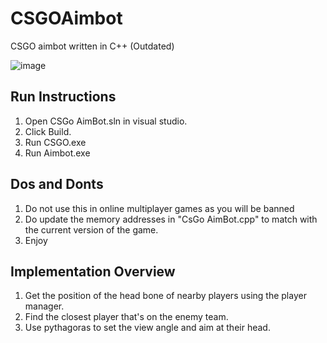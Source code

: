 # CSGOAimbot
CSGO aimbot written in C++ (Outdated)

![image](https://github.com/henrijsprincis/csgoAimbot/assets/38922533/c5644952-3dcc-4bc4-8a44-394706b6e858)

## Run Instructions
1. Open CSGo AimBot.sln in visual studio.
2. Click Build.
3. Run CSGO.exe
4. Run Aimbot.exe

## Dos and Donts
1. Do not use this in online multiplayer games as you will be banned
2. Do update the memory addresses in "CsGo AimBot.cpp" to match with the current version of the game.
3. Enjoy

## Implementation Overview
1. Get the position of the head bone of nearby players using the player manager.
2. Find the closest player that's on the enemy team.
3. Use pythagoras to set the view angle and aim at their head.
